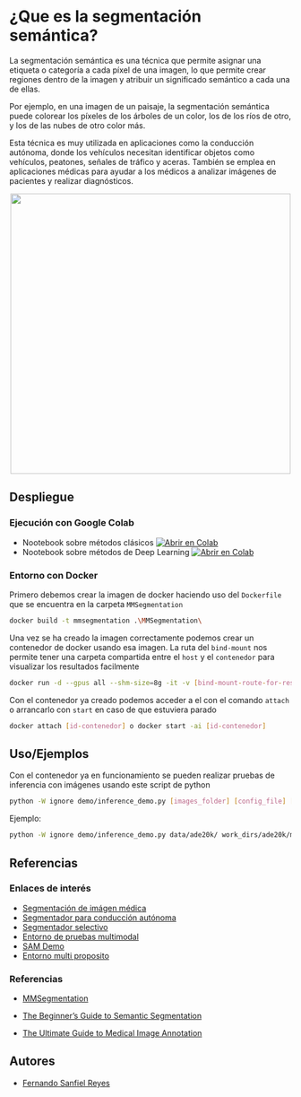 # ¿Que es la segmentación semántica?

La segmentación semántica es una técnica que permite asignar una etiqueta o categoría a cada píxel de una imagen, lo que permite crear regiones dentro de la imagen y atribuir un significado semántico a cada una de ellas.

Por ejemplo, en una imagen de un paisaje, la segmentación semántica puede colorear los píxeles de los árboles de un color, los de los ríos de otro, y los de las nubes de otro color más.

Esta técnica es muy utilizada en aplicaciones como la conducción autónoma, donde los vehículos necesitan identificar objetos como vehículos, peatones, señales de tráfico y aceras.
También se emplea en aplicaciones médicas para ayudar a los médicos a analizar imágenes de pacientes y realizar diagnósticos.
<p align="center">
  <img src="https://user-images.githubusercontent.com/78292851/139591258-600d7341-66e0-47d9-85c7-409eaf4d01c3.gif" width="500">
</p>

## Despliegue

### Ejecución con Google Colab
- Nootebook sobre métodos clásicos [![Abrir en Colab](https://colab.research.google.com/assets/colab-badge.svg)](https://colab.research.google.com/github/reyesanfer/SemSeg_TestEnv/blob/main/tecnicas_clasicas/tecnicas_clasicas_segmentacion.ipynb)
- Nootebook sobre métodos de Deep Learning [![Abrir en Colab](https://colab.research.google.com/assets/colab-badge.svg)](https://colab.research.google.com/github/reyesanfer/SemSeg_TestEnv/blob/main/deep_learning/modelos_de_deep_learning.ipynb)

<h3>Entorno con Docker <img src="https://static-00.iconduck.com/assets.00/docker-icon-2048x2048-5mc7mvtn.png" style="width: 1em; height: 1em; vertical-align: middle;"></h3>

Primero debemos crear la imagen de docker haciendo uso del `Dockerfile` que se encuentra en la carpeta `MMSegmentation`
```bash
docker build -t mmsegmentation .\MMSegmentation\
```
Una vez se ha creado la imagen correctamente podemos crear un contenedor de docker usando esa imagen. La ruta del `bind-mount` nos permite tener una carpeta compartida entre el `host` y el `contenedor` para visualizar los resultados facilmente
```bash
docker run -d --gpus all --shm-size=8g -it -v [bind-mount-route-for-results]:/mmsegmentation/results --name [container-name] [image-name]
```
Con el contenedor ya creado podemos acceder a el con el comando `attach` o arrancarlo con `start` en caso de que estuviera parado
```bash
docker attach [id-contenedor] o docker start -ai [id-contenedor]
```
## Uso/Ejemplos

Con el contenedor ya en funcionamiento se pueden realizar pruebas de inferencia con imágenes usando este script de python
```bash
python -W ignore demo/inference_demo.py [images_folder] [config_file] [checkpoint] [out_folder_name] --with-labels [boolean_value]
```
Ejemplo:
```bash
python -W ignore demo/inference_demo.py data/ade20k/ work_dirs/ade20k/mask2former...py [checkpoint] [out_folder_name] --with-labels [boolean_value]
```


## Referencias

### Enlaces de interés

- [Segmentación de imágen médica](https://huggingface.co/spaces/kbressem/MRSegmentator)
- [Segmentador para conducción autónoma](https://huggingface.co/spaces/Rohit8y/Semantic-Segmentation)
- [Segmentador selectivo](https://huggingface.co/spaces/SkalskiP/florence-sam)
- [Entorno de pruebas multimodal](https://huggingface.co/spaces/shi-labs/OneFormer)
- [SAM Demo](https://segment-anything.com/demo)
- [Entorno multi proposito](https://huggingface.co/spaces/EPFL-VILAB/4M)

### Referencias

- [MMSegmentation](https://github.com/open-mmlab/mmsegmentation/tree/main)

- [The Beginner’s Guide to Semantic Segmentation](https://www.v7labs.com/blog/semantic-segmentation-guide)

- [The Ultimate Guide to Medical Image Annotation](https://www.v7labs.com/blog/medical-image-annotation-guide)
## Autores

- [Fernando Sanfiel Reyes](https://github.com/reyesanfer)

